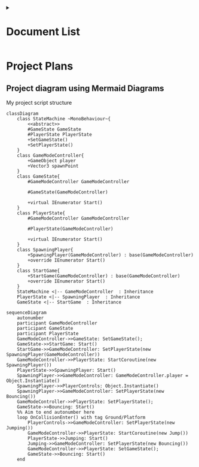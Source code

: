 <details>
<summary><h1>Document List</h1></summary>

[**Project Description** *(README.md)*](README.md#bounce-climber-project-description)

[**Game Manual** *(GAMEMANUAL.md)*](GAMEMANUAL.md#game-manual)

[**To-do List** *(TODOLIST.md)*](TODOLIST.md#to-do-list)

[**Project Plans** *(PROJECTPLANS.md)*](PROJECTPLANS.md#project-plans)

</details>

# Project Plans

## Project diagram using Mermaid Diagrams

My project script structure

```mermaid
classDiagram
    class StateMachine ~MonoBehaviour~{
        <<abstract>>
        #GameState GameState
        #PlayerState PlayerState
        +SetGameState()
        +SetPlayerState()
    }
    class GameModeController{
        +GameObject player
        +Vector3 spawnPoint
    }
    class GameState{
        #GameModeController GameModeController

        #GameState(GameModeController)

        +virtual IEnumerator Start()
    }
    class PlayerState{
        #GameModeController GameModeController

        #PlayerState(GameModeController)

        +virtual IEnumerator Start()
    }
    class SpawningPlayer{
        +SpawningPlayer(GameModeController) : base(GameModeController)
        +override IEnumerator Start()
    }
    class StartGame{
        +StartGame(GameModeController) : base(GameModeController)
        +override IEnumerator Start()
    }
    StateMachine <|-- GameModeController  : Inheritance
    PlayerState <|-- SpawningPlayer  : Inheritance
    GameState <|-- StartGame  : Inheritance
```

```mermaid
sequenceDiagram
    autonumber
    participant GameModeController
    participant GameState
    participant PlayerState
    GameModeController->>GameState: SetGameState();
    GameState->>StartGame: Start()
    StartGame->>GameModeController: SetPlayerState(new SpawningPlayer(GameModeController))
    GameModeController->>PlayerState: StartCoroutine(new SpawningPlayer())
    PlayerState->>SpawningPlayer: Start()
    SpawningPlayer->>GameModeController: GameModeController.player = Object.Instantiate()
    SpawningPlayer->>PlayerControls: Object.Instantiate()
    SpawningPlayer->>GameModeController: SetPlayerState(new Bouncing())
    GameModeController->>PlayerState: SetPlayerState();
    GameState->>Bouncing: Start()
    %% Aim to end autonumber here
    loop OnCollisionEnter() with tag Ground/Platform
        PlayerControls->>GameModeController: SetPlayerState(new Jumping())
        GameModeController->>PlayerState: StartCoroutine(new Jump())
        PlayerState->>Jumping: Start()
        Jumping->>GameModeController: SetPlayerState(new Bouncing())
        GameModeController->>PlayerState: SetGameState();
        GameState->>Bouncing: Start()
    end
```